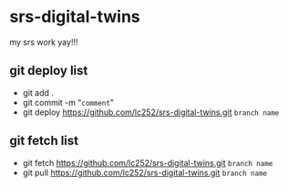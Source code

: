# srs-digital-twins
my srs work yay!!!

## git deploy list

- git add .
- git commit -m "`comment`"
- git deploy https://github.com/lc252/srs-digital-twins.git `branch name`


## git fetch list

- git fetch https://github.com/lc252/srs-digital-twins.git `branch name`
- git pull https://github.com/lc252/srs-digital-twins.git `branch name`